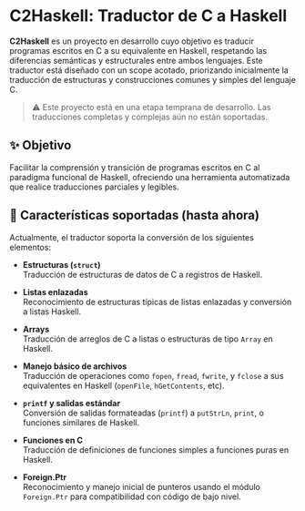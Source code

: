 # C2Haskell: Traductor de C a Haskell

**C2Haskell** es un proyecto en desarrollo cuyo objetivo es traducir programas escritos en C a su equivalente en Haskell, respetando las diferencias semánticas y estructurales entre ambos lenguajes. Este traductor está diseñado con un scope acotado, priorizando inicialmente la traducción de estructuras y construcciones comunes y simples del lenguaje C.

> ⚠️ Este proyecto está en una etapa temprana de desarrollo. Las traducciones completas y complejas aún no están soportadas.

## ✨ Objetivo

Facilitar la comprensión y transición de programas escritos en C al paradigma funcional de Haskell, ofreciendo una herramienta automatizada que realice traducciones parciales y legibles.

## 🔧 Características soportadas (hasta ahora)

Actualmente, el traductor soporta la conversión de los siguientes elementos:

- **Estructuras (`struct`)**  
  Traducción de estructuras de datos de C a registros de Haskell.

- **Listas enlazadas**  
  Reconocimiento de estructuras típicas de listas enlazadas y conversión a listas Haskell.

- **Arrays**  
  Traducción de arreglos de C a listas o estructuras de tipo `Array` en Haskell.

- **Manejo básico de archivos**  
  Traducción de operaciones como `fopen`, `fread`, `fwrite`, y `fclose` a sus equivalentes en Haskell (`openFile`, `hGetContents`, etc).

- **`printf` y salidas estándar**  
  Conversión de salidas formateadas (`printf`) a `putStrLn`, `print`, o funciones similares de Haskell.

- **Funciones en C**  
  Traducción de definiciones de funciones simples a funciones puras en Haskell.

- **Foreign.Ptr**  
  Reconocimiento y manejo inicial de punteros usando el módulo `Foreign.Ptr` para compatibilidad con código de bajo nivel.
